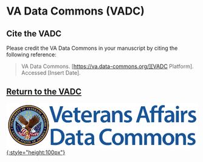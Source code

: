 # VA Data Commons (VADC)

## Cite the VADC

Please credit the VA Data Commons in your manuscript by citing the following reference:

> VA Data Commons. [https://va.data-commons.org/][VADC Platform]. Accessed [Insert Date].

## [Return to the VADC][VADC Platform]

[![VADC Logo][img VADC logo]{:style="height:100px"}][VADC Platform]

<!-- Links and Images -->
[VADC Platform]: https://va.data-commons.org/
[Gen3.org]: https://gen3.org/
[img VADC logo]: ./img/vadc-logo.png
[img Gen3 logo]: ./img/gen3blue.png
<!-- 
[doi link]: 
[pmid link]: 
[pmcid link]: 
-->
